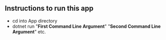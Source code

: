 ## Instructions to run this app
- cd into App directory
- dotnet run "**First Command Line Argument**" "**Second Command Line Argument**" etc.